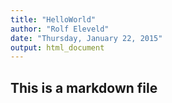 ```yaml
---
title: "HelloWorld"
author: "Rolf Eleveld"
date: "Thursday, January 22, 2015"
output: html_document
---
```


## This is a markdown file
